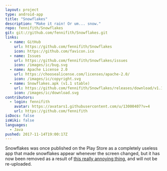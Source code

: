 ```yaml
---
layout: project
type: android-app
title: "Snowflakes"
description: "Make it rain! Or um... snow."
repo: fennifith/Snowflakes
git: git://github.com/fennifith/Snowflakes.git
links:
  - name: GitHub
    url: https://github.com/fennifith/Snowflakes
    icon: https://github.com/favicon.ico
  - name: Issues
    url: https://github.com/fennifith/Snowflakes/issues
    icon: /images/ic/bug.svg
  - name: Apache License 2.0
    url: https://choosealicense.com/licenses/apache-2.0/
    icon: /images/ic/copyright.svg
  - name: Snowflakes.apk (v1.1 stable)
    url: https://github.com/fennifith/Snowflakes/releases/download/v1.1/Snowflakes.apk
    icon: /images/ic/download.svg
contributors:
  - login: fennifith
    avatar: https://avatars1.githubusercontent.com/u/13000407?v=4
    url: https://github.com/fennifith
isDocs: false
isWiki: false
languages:
  - Java
pushed: 2017-11-14T19:00:17Z
---
```


Snowflakes was once published on the Play Store as a completely useless app that made snowflakes appear whenever the screen changed, but it has now been removed as a result of [this really annoying thing](https://www.reddit.com/r/Android/comments/7c4go5/is_google_play_really_going_to_suspend_all_apps/), and will not be re-uploaded.
